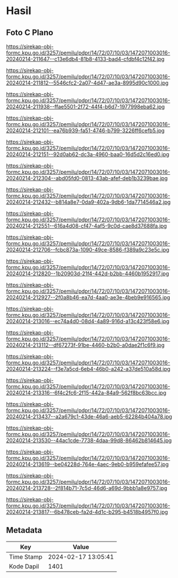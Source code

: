 # Hasil

## Foto C Plano

https://sirekap-obj-formc.kpu.go.id/3257/pemilu/pdpr/14/72/07/10/03/1472071003016-20240214-211647--c13e6db4-81b8-4133-bad4-cfdbf4c12f42.jpg

https://sirekap-obj-formc.kpu.go.id/3257/pemilu/pdpr/14/72/07/10/03/1472071003016-20240214-211812--5546cfc2-2a07-4d47-ae3a-8995d90c1000.jpg

https://sirekap-obj-formc.kpu.go.id/3257/pemilu/pdpr/14/72/07/10/03/1472071003016-20240214-211938--ffae5501-2f72-44f4-b6d7-1977998eba62.jpg

https://sirekap-obj-formc.kpu.go.id/3257/pemilu/pdpr/14/72/07/10/03/1472071003016-20240214-212101--ea76b939-fa51-4746-b799-3226ff6cefb5.jpg

https://sirekap-obj-formc.kpu.go.id/3257/pemilu/pdpr/14/72/07/10/03/1472071003016-20240214-212151--92d0ab62-dc3a-4960-baa0-16d5d2c16ed0.jpg

https://sirekap-obj-formc.kpu.go.id/3257/pemilu/pdpr/14/72/07/10/03/1472071003016-20240214-212304--abd05fd0-0813-43ab-afef-deb1b3239bae.jpg

https://sirekap-obj-formc.kpu.go.id/3257/pemilu/pdpr/14/72/07/10/03/1472071003016-20240214-212432--b814a8e7-0da9-402a-9db6-1da7714546a2.jpg

https://sirekap-obj-formc.kpu.go.id/3257/pemilu/pdpr/14/72/07/10/03/1472071003016-20240214-212551--616a4d08-cf47-4af5-9c0d-cae8d37688fa.jpg

https://sirekap-obj-formc.kpu.go.id/3257/pemilu/pdpr/14/72/07/10/03/1472071003016-20240214-212706--fcbc873a-1090-49ce-8586-f389a9c23e5c.jpg

https://sirekap-obj-formc.kpu.go.id/3257/pemilu/pdpr/14/72/07/10/03/1472071003016-20240214-212820--1b20903d-21f4-442d-b2bb-4460b1952917.jpg

https://sirekap-obj-formc.kpu.go.id/3257/pemilu/pdpr/14/72/07/10/03/1472071003016-20240214-212927--2f0a8b46-ea7d-4aa0-ae3e-4beb9e916565.jpg

https://sirekap-obj-formc.kpu.go.id/3257/pemilu/pdpr/14/72/07/10/03/1472071003016-20240214-213016--ec74a4d0-08d4-4a89-916d-a13c423f58e6.jpg

https://sirekap-obj-formc.kpu.go.id/3257/pemilu/pdpr/14/72/07/10/03/1472071003016-20240214-213112--df67273f-91be-4460-b2b0-a0dae2f1c6f9.jpg

https://sirekap-obj-formc.kpu.go.id/3257/pemilu/pdpr/14/72/07/10/03/1472071003016-20240214-213224--f3e7a5cd-6eb4-46b0-a242-a37de510a58d.jpg

https://sirekap-obj-formc.kpu.go.id/3257/pemilu/pdpr/14/72/07/10/03/1472071003016-20240214-213316--6f4c2fc6-2f15-442a-84a9-562f8bc63bcc.jpg

https://sirekap-obj-formc.kpu.go.id/3257/pemilu/pdpr/14/72/07/10/03/1472071003016-20240214-213437--a2a679c1-43de-46a6-aeb5-62284b404a78.jpg

https://sirekap-obj-formc.kpu.go.id/3257/pemilu/pdpr/14/72/07/10/03/1472071003016-20240214-213530--44ac1cde-7738-4daa-99d8-86462b814645.jpg

https://sirekap-obj-formc.kpu.go.id/3257/pemilu/pdpr/14/72/07/10/03/1472071003016-20240214-213619--be04228d-764e-4aec-9eb0-b959efafee57.jpg

https://sirekap-obj-formc.kpu.go.id/3257/pemilu/pdpr/14/72/07/10/03/1472071003016-20240214-213728--2f814b71-7c5d-46d6-a69d-9bbb1a8e9757.jpg

https://sirekap-obj-formc.kpu.go.id/3257/pemilu/pdpr/14/72/07/10/03/1472071003016-20240214-213817--6b478ceb-fa2d-4d1c-b295-b4518b4957f0.jpg


## Metadata

| Key        | Value               |
| ---------- | ------------------- |
| Time Stamp | 2024-02-17 13:05:41 |
| Kode Dapil | 1401                |



